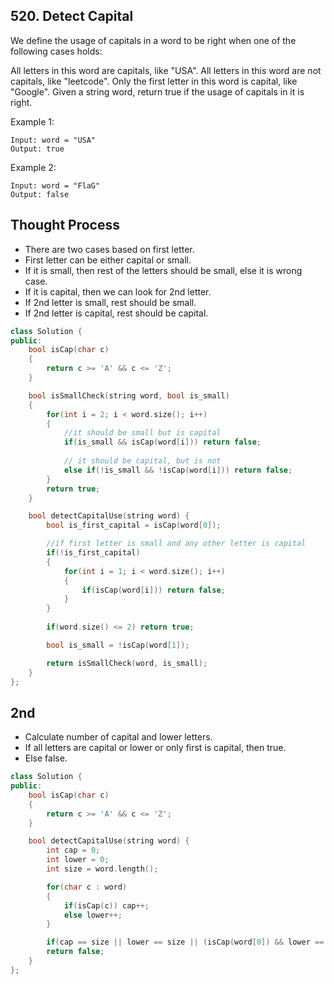 ## 520. Detect Capital
We define the usage of capitals in a word to be right when one of the following cases holds:

All letters in this word are capitals, like "USA".
All letters in this word are not capitals, like "leetcode".
Only the first letter in this word is capital, like "Google".
Given a string word, return true if the usage of capitals in it is right.

 

Example 1:
```
Input: word = "USA"
Output: true
```
Example 2:
```
Input: word = "FlaG"
Output: false
```

## Thought Process
- There are two cases based on first letter.
- First letter can be either capital or small.
- If it is small, then rest of the letters should be small, else it is wrong case.
- If it is capital, then we can look for 2nd letter.
- If 2nd letter is small, rest should be small.
- If 2nd letter is capital, rest should be capital.
```cpp
class Solution {
public:
    bool isCap(char c)
    {
        return c >= 'A' && c <= 'Z';
    }

    bool isSmallCheck(string word, bool is_small)
    {
        for(int i = 2; i < word.size(); i++)
        {
            //it should be small but is capital
            if(is_small && isCap(word[i])) return false;
            
            // it should be capital, but is not
            else if(!is_small && !isCap(word[i])) return false;
        }
        return true;
    }

    bool detectCapitalUse(string word) {
        bool is_first_capital = isCap(word[0]);

        //if first letter is small and any other letter is capital
        if(!is_first_capital)
        {
            for(int i = 1; i < word.size(); i++)
            {
                if(isCap(word[i])) return false;
            }
        }
        
        if(word.size() <= 2) return true;

        bool is_small = !isCap(word[1]);

        return isSmallCheck(word, is_small);
    }
};
```

## 2nd
- Calculate number of capital and lower letters.
- If all letters are capital or lower or only first is capital, then true.
- Else false.

```cpp
class Solution {
public:
    bool isCap(char c)
    {
        return c >= 'A' && c <= 'Z';
    }

    bool detectCapitalUse(string word) {
        int cap = 0;
        int lower = 0;
        int size = word.length();

        for(char c : word)
        {
            if(isCap(c)) cap++;
            else lower++;
        }

        if(cap == size || lower == size || (isCap(word[0]) && lower == size - 1)) return true;
        return false;
    }
};
```
